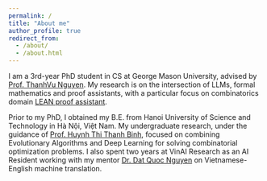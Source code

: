 ```yaml
---
permalink: /
title: "About me"
author_profile: true
redirect_from: 
  - /about/
  - /about.html
---
```


I am a 3rd-year PhD student in CS at George Mason University, advised by [Prof. ThanhVu Nguyen](https://dynaroars.github.io/people/nguyenthanhvuh/). My research is on the intersection of LLMs, formal mathematics and proof assistants, with a particular focus on combinatorics domain [LEAN proof assistant](https://lean-lang.org/). 

Prior to my PhD, I obtained my B.E. from Hanoi University of Science and Technology in Hà Nội, Việt Nam. My undergraduate research, under the guidance of [Prof. Huynh Thi Thanh Binh](https://users.soict.hust.edu.vn/binhht/), focused on combining Evolutionary Algorithms and Deep Learning for solving combinatorial optimization problems. I also spent two years at VinAI Research as an AI Resident working with my mentor [Dr. Dat Quoc Nguyen](https://datquocnguyen.github.io/) on Vietnamese-English machine translation.
